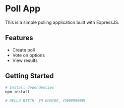 # Poll App

This is a simple polling application built with ExpressJS.

## Features

- Create poll
- Vote on options
- View results

## Getting Started

```bash
# Install dependencies
npm install

# HELLO BITCH. IM KHOIBE, CMMMMMMMMM